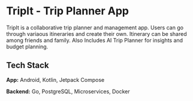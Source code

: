 # TripIt - Trip Planner App

TripIt is a collaborative trip planner and management app. Users can go through variaous itineraries and create their own. Itinerary can be shared among friends and family. Also Includes AI Trip Planner for insights and budget planning.



## Tech Stack

**App:** Android, Kotlin, Jetpack Compose

**Backend:** Go, PostgreSQL, Microservices, Docker


